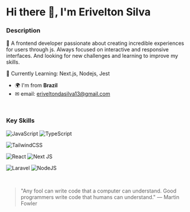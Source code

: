 # Hi there 👋, I'm Erivelton Silva

### Description

🚀 A frontend developer passionate about creating incredible experiences for users through js. Always focused on interactive and responsive interfaces. And looking for new challenges and learning to improve my skills.

🌱 Currently Learning: Next.js, Nodejs, Jest

- 🌍 I'm from **Brazil**
- ✉ email: eriveltondasilva13@gmail.com

<br/>

### Key Skills

![JavaScript](https://img.shields.io/badge/javascript-%23323330.svg?style=for-the-badge&logo=javascript&logoColor=%23F7DF1E)
![TypeScript](https://img.shields.io/badge/typescript-%23007ACC.svg?style=for-the-badge&logo=typescript&logoColor=white)

![TailwindCSS](https://img.shields.io/badge/tailwindcss-%2338B2AC.svg?style=for-the-badge&logo=tailwind-css&logoColor=white)

![React](https://img.shields.io/badge/react-%2320232a.svg?style=for-the-badge&logo=react&logoColor=%2361DAFB)
![Next JS](https://img.shields.io/badge/Next-black?style=for-the-badge&logo=next.js&logoColor=white)

![Laravel](https://img.shields.io/badge/laravel-%23FF2D20.svg?style=for-the-badge&logo=laravel&logoColor=white)
![NodeJS](https://img.shields.io/badge/node.js-6DA55F?style=for-the-badge&logo=node.js&logoColor=white)

<br/>

> "Any fool can write code that a computer can understand. Good programmers write code that humans can understand."
> ― Martin Fowler
